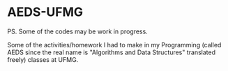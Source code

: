 # AEDS-UFMG

PS. Some of the codes may be work in progress.

Some of the activities/homework I had to make in my Programming (called AEDS since the real name is "Algorithms and Data Structures" translated freely) classes at UFMG.

